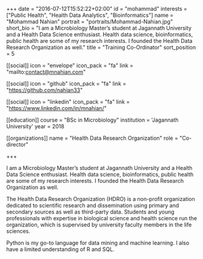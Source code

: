 +++
date = "2016-07-12T15:52:22+02:00"
id = "mohammad"
interests = ["Public Health", "Health Data Analytics", "Bioinformatics"]
name = "Mohammad Nahian"
portrait = "portraits/Mohammad-Nahian.jpg"
short_bio = "I am a Microbiology Master’s student at Jagannath University and a Health Data Science enthusiast. Health data science, bioinformatics, public health are some of my research interests. I founded the Health Data Research Organization as well."
title = "Training Co-Ordinator"
sort_position = 5

[[social]]
    icon = "envelope"
    icon_pack = "fa"
    link = "mailto:contact@mnahian.com"

[[social]]
    icon = "github"
    icon_pack = "fa"
    link = "https://github.com/nahian33"

[[social]]
    icon = "linkedin"
    icon_pack = "fa"
    link = "https://www.linkedin.com/in/mnahian/"

[[education]]
    course = "BSc in Microbiology"
    institution = 'Jagannath University'
    year = 2018

[[organizations]]
    name = "Health Data Research Organization"
    role = "Co-director"

+++

I am a Microbiology Master’s student at Jagannath University and a Health Data Science enthusiast. Health data science, bioinformatics, public health are some of my research interests. I founded the Health Data Research Organization as well.

The Health Data Research Organization (HDRO) is a non-profit organization dedicated to scientific research and dissemination using primary and secondary sources as well as third-party data. Students and young professionals with expertise in biological science and health science run the organization, which is supervised by university faculty members in the life sciences.

Python is my go-to language for data mining and machine learning. I also have a limited understanding of R and SQL.
